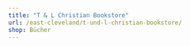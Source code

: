 ```yaml
---
title: "T & L Christian Bookstore"
url: /east-cleveland/t-und-l-christian-bookstore/
shop: Bücher
---
```

